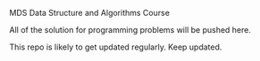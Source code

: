 MDS Data Structure and Algorithms Course

All of the solution for programming problems will be pushed here.

This repo is likely to get updated regularly.
Keep updated.